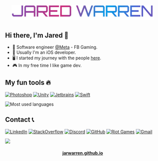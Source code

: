 <h1 align="center">
  <img src="https://raw.githubusercontent.com/jarwarren/jarwarren/master/name.gif" alt="Jared Warren" />
</h1>

## Hi there, I'm Jared 👋
- 🏢 Software engineer [@Meta](https://github.com/facebook) - FB Gaming.
- 📱 Usually I'm an iOS developer.
- 🖥️ I started my journey with the people [here](https://statefulacademy.com/).
- 🎮 In my free time I like game dev.


## My fun tools 🔥
<a href="https://www.adobe.com/products/photoshop.html"><img alt="Photoshop" src="https://img.shields.io/badge/Photoshop-31A8FF?style=for-the-badge&logo=Adobe%20Photoshop&logoColor=black"/></a>
<a href="https://unity.com/"><img alt="Unity" src="https://img.shields.io/badge/Unity-7D7D7D?style=for-the-badge&logo=unity&logoColor=white"/></a>
<a href="https://www.jetbrains.com/"><img alt="Jetbrains" src="https://img.shields.io/badge/Jetbrains-DD1265?style=for-the-badge&logo=Jetbrains&logoColor=white"/></a>
<a href="https://forums.swift.org/"><img alt="Swift" src="https://img.shields.io/badge/Swift-FA7343?style=for-the-badge&logo=swift&logoColor=white"/></a>

![Most used languages](https://github-readme-stats.vercel.app/api/top-langs/?username=JarWarren&layout=compact&theme=dracula)

## Contact 📞
<a href="https://www.linkedin.com/in/jarwarren/"><img alt="LinkedIn" src="https://img.shields.io/badge/JarWarren-0077B5?logo=linkedin&logoColor=white"/></a>
<a href="https://stackoverflow.com/users/11619868/jarwarren"><img alt="StackOverflow" src="https://img.shields.io/badge/JarWarren-FE7A16?logo=stack-overflow&logoColor=white"/></a>
<a href="https://discord.com/"><img alt="Discord" src="https://img.shields.io/badge/JarWarren_6554-5865F2?logo=discord&logoColor=white"/></a>
<a href="https://github.com/JarWarren"><img alt="GitHub" src="https://img.shields.io/badge/JarWarren-100000?logo=github&logoColor=white"/></a>
<a href="https://na.op.gg/summoners/na/Hide%2Bon%2BAhri"><img alt="Riot Games" src="https://img.shields.io/badge/Hide_on_Ahri-D32936?logo=riot-games&logoColor=white"/></a>
<a href="mailto:wrrn24@gmail.com"><img alt="Gmail" src="https://img.shields.io/badge/wrrn24-D14836?logo=gmail&logoColor=white"/></a>

![](https://hits.seeyoufarm.com/api/count/incr/badge.svg?url=https%3A%2F%2Fgithub.com%2Fjarwarren1212%2Fhit-counter)

<h4 align="center">
  <a href="https://jarwarren.github.io">jarwarren.github.io</a>
</h4>
